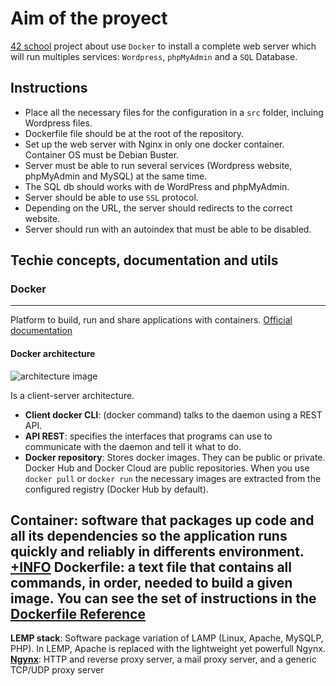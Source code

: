 # Aim of the proyect
[42 school][1] project about use `Docker` to install a complete web server which will run multiples services: `Wordpress`, `phpMyAdmin` and a `SQL` Database.

## Instructions
- Place all the necessary files for the configuration in a `src` folder, incluing Wordpress files.
- Dockerfile file should be at the root of the repository.
- Set up the web server with Nginx in only one docker container. Container OS must be Debian Buster.
- Server must be able to run several services (Wordpress website, phpMyAdmin and MySQL) at the same time.
- The SQL db should works with de WordPress and phpMyAdmin.
- Server should be able to use `SSL` protocol.
- Depending on the URL, the server should redirects to the correct website.
- Server should run with an autoindex that must be able to be disabled.

## Techie concepts, documentation and utils
### **Docker**
---
Platform to build, run and share applications with containers. 
[Official documentation][2]
#### **Docker architecture**
![architecture image](https://www.imaginaformacion.com/wp-content/uploads/2018/11/img10-768x401.png)

 Is a client-server architecture.
* **Client docker CLI**: (docker command) talks to the daemon using a REST API.
* **API REST**: specifies the interfaces that programs can use to communicate with the daemon and tell it what to do.
* **Docker repository**: Stores docker images. They can be public or private. Docker Hub and Docker Cloud are public repositories. When you use `docker pull` or `docker run` the necessary images are extracted from the configured registry (Docker Hub by default).

**Container**: software that packages up code and all its dependencies so the application runs quickly and reliably in differents environment. [+INFO][3]
**Dockerfile**: a text file that contains all commands, in order, needed to build a given image. You can see the set of instructions in the [Dockerfile Reference][5]
---
**LEMP stack**: Software package  variation of LAMP (Linux, Apache, MySQLP, PHP). In LEMP, Apache is replaced with the lightweight yet powerfull Ngynx.
**[Ngynx][4]**: HTTP and reverse proxy server, a mail proxy server, and a generic TCP/UDP proxy server

[1]: https://www.42madrid.com/
[2]: https://docs.docker.com/
[3]: https://www.docker.com/resources/what-container
[4]: http://nginx.org/en/
[5]: https://docs.docker.com/engine/reference/builder/
